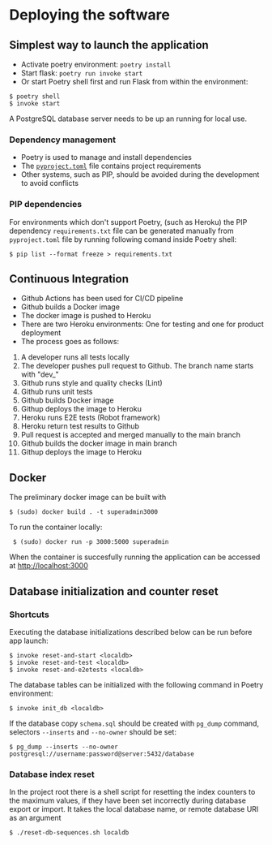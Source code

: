 # Deploying the software

## Simplest way to launch the application
- Activate poetry environment: `poetry install`
- Start flask: `poetry run invoke start`
- Or start Poetry shell first and run Flask from within the environment:
```
$ poetry shell
$ invoke start
```
A PostgreSQL database server needs to be up an running for local use.

### Dependency management

- Poetry is used to manage and install dependencies
- The [`pyproject.toml`](https://github.com/QueryAdmin-ohtu/SuperAdmin3000/blob/main/pyproject.toml) file contains project requirements
- Other systems, such as PIP, should be avoided during the development to avoid conflicts

### PIP dependencies

For environments which don't support Poetry, (such as Heroku) the PIP dependency `requirements.txt` file can be generated manually from `pyproject.toml` file by running following comand inside Poetry shell:
```
$ pip list --format freeze > requirements.txt
```
## Continuous Integration

- Github Actions has been used for CI/CD pipeline
- Github builds a Docker image
- The docker image is pushed to Heroku
- There are two Heroku environments: One for testing and one for product deployment
- The process goes as follows:

1. A developer runs all tests locally
1. The developer pushes pull request to Github. The branch name starts with "dev_"
1. Github runs style and quality checks (Lint)
1. Github runs unit tests
1. Github builds Docker image
1. Githup deploys the image to Heroku
1. Heroku runs E2E tests (Robot framework)
1. Heroku return test results to Github
1. Pull request is accepted and merged manually to the main branch
1. Github builds the docker image in main branch
1. Githup deploys the image to Heroku


## Docker
The preliminary docker image can be built with
```
$ (sudo) docker build . -t superadmin3000
```

To run the container locally:
```
 $ (sudo) docker run -p 3000:5000 superadmin

```
When the container is succesfully running the application can be accessed at [http://localhost:3000](http://localhost:3000)

## Database initialization and counter reset

### Shortcuts

Executing the database initializations described below can be run before app launch:
```
$ invoke reset-and-start <localdb>
$ invoke reset-and-test <localdb>
$ invoke reset-and-e2etests <localdb>
```

The database tables can be initialized with the following command in Poetry environment:
```
$ invoke init_db <localdb>
```

If the database copy `schema.sql` should be created with `pg_dump` command, selectors `--inserts` and `--no-owner` should be set:

```
$ pg_dump --inserts --no-owner postgresql://username:password@server:5432/database
```

### Database index reset

In the project root there is a shell script for resetting the index counters to the maximum values, if they have been set incorrectly during database export or import. It takes the local database name, or remote database URI as an argument

```
$ ./reset-db-sequences.sh localdb
```
